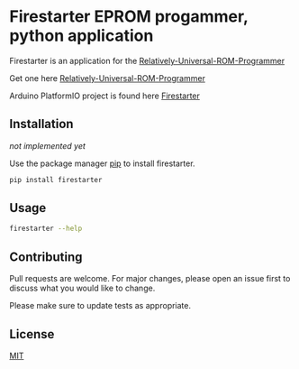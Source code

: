 # Firestarter EPROM progammer, python application
Firestarter is an application for the [Relatively-Universal-ROM-Programmer](https://github.com/AndersBNielsen/Relatively-Universal-ROM-Programmer)

Get one here [Relatively-Universal-ROM-Programmer](https://www.imania.dk/samlesaet-hobbyelektronik-og-ic-er-relatively-universal-rom-programmer.htm)

Arduino PlatformIO project is found here [Firestarter](https://github.com/henols/firestarter)

## Installation

*not implemented yet* 

Use the package manager [pip](https://pip.pypa.io/en/stable/) to install firestarter.

```bash
pip install firestarter 
```

## Usage

```bash
firestarter --help
```

## Contributing
Pull requests are welcome. For major changes, please open an issue first
to discuss what you would like to change.

Please make sure to update tests as appropriate.

## License
[MIT](https://github.com/henols/firestarter_app/blob/main/LICENSE)

